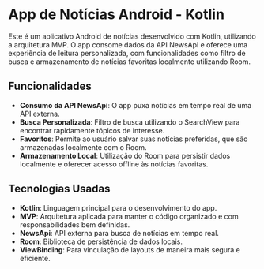 # App de Notícias Android - Kotlin

Este é um aplicativo Android de notícias desenvolvido com Kotlin, utilizando a arquitetura MVP. O app consome dados da API NewsApi e oferece uma experiência de leitura personalizada, com funcionalidades como filtro de busca e armazenamento de notícias favoritas localmente utilizando Room.

## Funcionalidades

- **Consumo da API NewsApi**: O app puxa notícias em tempo real de uma API externa.
- **Busca Personalizada**: Filtro de busca utilizando o SearchView para encontrar rapidamente tópicos de interesse.
- **Favoritos**: Permite ao usuário salvar suas notícias preferidas, que são armazenadas localmente com o Room.
- **Armazenamento Local**: Utilização do Room para persistir dados localmente e oferecer acesso offline às notícias favoritas.

## Tecnologias Usadas

- **Kotlin**: Linguagem principal para o desenvolvimento do app.
- **MVP**: Arquitetura aplicada para manter o código organizado e com responsabilidades bem definidas.
- **NewsApi**: API externa para busca de notícias em tempo real.
- **Room**: Biblioteca de persistência de dados locais.
- **ViewBinding**: Para vinculação de layouts de maneira mais segura e eficiente.
  
